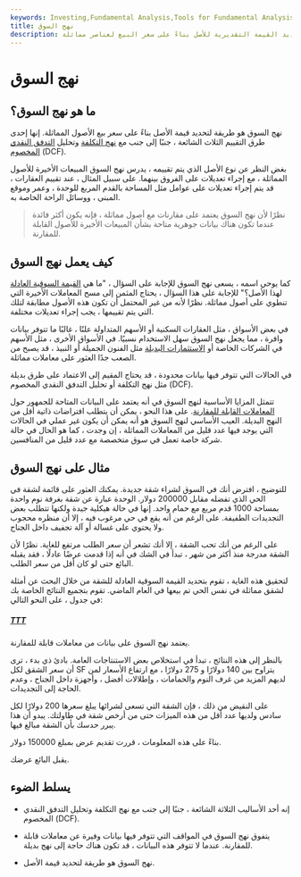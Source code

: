 ```yaml
---
keywords: Investing,Fundamental Analysis,Tools for Fundamental Analysis,Tools
title: نهج السوق
description: نهج السوق هو طريقة لتحديد القيمة التقديرية للأصل بناءً على سعر البيع لعناصر مماثلة.
---
```


# نهج السوق
## ما هو نهج السوق؟

نهج السوق هو طريقة لتحديد قيمة الأصل بناءً على سعر بيع الأصول المماثلة. إنها إحدى طرق التقييم الثلاث الشائعة ، جنبًا إلى جنب مع [نهج التكلفة](/cost-approach) وتحليل [التدفق النقدي](/dcf) [المخصوم](/dcf) (DCF).

بغض النظر عن نوع الأصل الذي يتم تقييمه ، يدرس نهج السوق المبيعات الأخيرة للأصول المماثلة ، مع إجراء تعديلات على الفروق بينهما. على سبيل المثال ، عند تقييم العقارات ، قد يتم إجراء تعديلات على عوامل مثل المساحة بالقدم المربع للوحدة ، وعمر وموقع المبنى ، ووسائل الراحة الخاصة به.

> نظرًا لأن نهج السوق يعتمد على مقارنات مع أصول مماثلة ، فإنه يكون أكثر فائدة عندما تكون هناك بيانات جوهرية متاحة بشأن المبيعات الأخيرة للأصول القابلة للمقارنة.

>

## كيف يعمل نهج السوق

كما يوحي اسمه ، يسعى نهج السوق للإجابة على السؤال ، "ما هي [القيمة السوقية العادلة](/fairmarketvalue) لهذا الأصل؟" للإجابة على هذا السؤال ، يحتاج المثمن إلى مسح المعاملات الأخيرة التي تنطوي على أصول مماثلة. نظرًا لأنه من غير المحتمل أن تكون هذه الأصول مطابقة لتلك التي يتم تقييمها ، يجب إجراء تعديلات مختلفة.

في بعض الأسواق ، مثل العقارات السكنية أو الأسهم المتداولة علنًا ، غالبًا ما تتوفر بيانات وافرة ، مما يجعل نهج السوق سهل الاستخدام نسبيًا. في الأسواق الأخرى ، مثل الأسهم في الشركات الخاصة أو [الاستثمارات البديلة](/alternative_investment) مثل الفنون الجميلة أو النبيذ ، قد يصبح من الصعب جدًا العثور على معاملات مماثلة.

في الحالات التي تتوفر فيها بيانات محدودة ، قد يحتاج المقيم إلى الاعتماد على طرق بديلة مثل نهج التكلفة أو تحليل التدفق النقدي المخصوم (DCF).

تتمثل المزايا الأساسية لنهج السوق في أنه يعتمد على البيانات المتاحة للجمهور حول [المعاملات القابلة للمقارنة](/comparable-transaction). على هذا النحو ، يمكن أن يتطلب افتراضات ذاتية أقل من النهج البديلة. العيب الأساسي لنهج السوق هو أنه يمكن أن يكون غير عملي في الحالات التي يوجد فيها عدد قليل من المعاملات المماثلة ، إن وجدت ، كما هو الحال في حالة شركة خاصة تعمل في سوق متخصصة مع عدد قليل من المنافسين.

## مثال على نهج السوق

للتوضيح ، افترض أنك في السوق لشراء شقة جديدة. يمكنك العثور على قائمة لشقة في الحي الذي تفضله مقابل 200000 دولار. الوحدة عبارة عن شقة بغرفة نوم واحدة بمساحة 1000 قدم مربع مع حمام واحد. إنها في حالة هيكلية جيدة ولكنها تتطلب بعض التجديدات الطفيفة. على الرغم من أنه يقع في حي مرغوب فيه ، إلا أن منظره محجوب ولا يحتوي على غسالة أو آلة تجفيف داخل الجناح.

على الرغم من أنك تحب الشقة ، إلا أنك تشعر أن سعر الطلب مرتفع للغاية. نظرًا لأن الشقة مدرجة منذ أكثر من شهر ، تبدأ في الشك في أنه إذا قدمت عرضًا عادلًا ، فقد يقبله البائع حتى لو كان أقل من سعر الطلب.

لتحقيق هذه الغاية ، تقوم بتحديد القيمة السوقية العادلة للشقة من خلال البحث عن أمثلة لشقق مماثلة في نفس الحي تم بيعها في العام الماضي. تقوم بتجميع النتائج الخاصة بك في جدول ، على النحو التالي:

<h5> <a href=""> TTT </a> </h5>

يعتمد نهج السوق على بيانات من معاملات قابلة للمقارنة.

بالنظر إلى هذه النتائج ، تبدأ في استخلاص بعض الاستنتاجات العامة. بادئ ذي بدء ، ترى أن سعر الشقق لكل SF يتراوح بين 140 دولارًا و 275 دولارًا ، مع ارتفاع الأسعار لمن لديهم المزيد من غرف النوم والحمامات ، وإطلالات أفضل ، وأجهزة داخل الجناح ، وعدم الحاجة إلى التجديدات.

على النقيض من ذلك ، فإن الشقة التي تسعى لشرائها يبلغ سعرها 200 دولارًا لكل سادس ولديها عدد أقل من هذه الميزات حتى من أرخص شقة في طاولتك. يبدو أن هذا يبرر حدسك بأن الشقة مبالغ فيها.

بناءً على هذه المعلومات ، قررت تقديم عرض بمبلغ 150000 دولار.

يقبل البائع عرضك.

## يسلط الضوء

- إنه أحد الأساليب الثلاثة الشائعة ، جنبًا إلى جنب مع نهج التكلفة وتحليل التدفق النقدي المخصوم (DCF).

- يتفوق نهج السوق في المواقف التي تتوفر فيها بيانات وفيرة عن معاملات قابلة للمقارنة. عندما لا تتوفر هذه البيانات ، قد تكون هناك حاجة إلى نهج بديلة.

- نهج السوق هو طريقة لتحديد قيمة الأصل.


